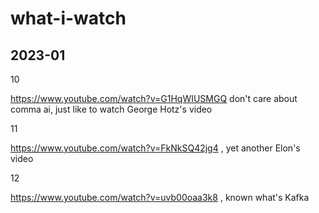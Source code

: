 # what-i-watch

## 2023-01
10

https://www.youtube.com/watch?v=G1HqWIUSMGQ don't care about comma ai, just like to watch George Hotz's video

11

https://www.youtube.com/watch?v=FkNkSQ42jg4 , yet another Elon's video

12

https://www.youtube.com/watch?v=uvb00oaa3k8 , known what's Kafka
